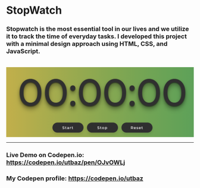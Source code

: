 # StopWatch

### Stopwatch is the most essential tool in our lives and we utilize it to track the time of everyday tasks. I developed this project with a minimal design approach using HTML, CSS, and JavaScript.  
<br/>
<img align="center" src="https://github.com/Uzafar90/stopWatch-project/blob/main/Stopwatch.png"/>
<br/>

<hr/>

### Live Demo on Codepen.io:  https://codepen.io/utbaz/pen/OJvOWLj

### My Codepen profile:  https://codepen.io/utbaz
